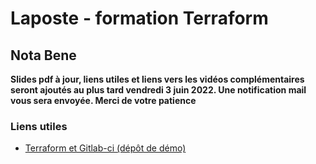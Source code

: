 # Laposte - formation Terraform

## Nota Bene
__Slides pdf à jour, liens utiles et liens vers les vidéos complémentaires seront ajoutés au plus tard vendredi 3 juin 2022. Une notification mail vous sera envoyée. Merci de votre patience__

### Liens utiles

- [Terraform et Gitlab-ci (dépôt de démo)](https://gitlab.com/cdufour1/laposte-demo-terraform)
